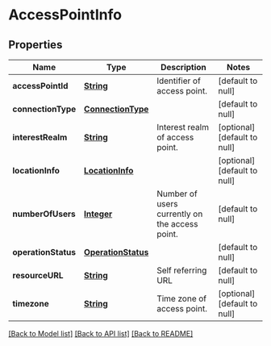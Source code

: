 # AccessPointInfo
## Properties

Name | Type | Description | Notes
------------ | ------------- | ------------- | -------------
**accessPointId** | [**String**](string.md) | Identifier of access point. | [default to null]
**connectionType** | [**ConnectionType**](ConnectionType.md) |  | [default to null]
**interestRealm** | [**String**](string.md) | Interest realm of access point. | [optional] [default to null]
**locationInfo** | [**LocationInfo**](LocationInfo.md) |  | [optional] [default to null]
**numberOfUsers** | [**Integer**](integer.md) | Number of users currently on the access point. | [default to null]
**operationStatus** | [**OperationStatus**](OperationStatus.md) |  | [default to null]
**resourceURL** | [**String**](string.md) | Self referring URL | [default to null]
**timezone** | [**String**](string.md) | Time zone of access point. | [optional] [default to null]

[[Back to Model list]](../README.md#documentation-for-models) [[Back to API list]](../README.md#documentation-for-api-endpoints) [[Back to README]](../README.md)

